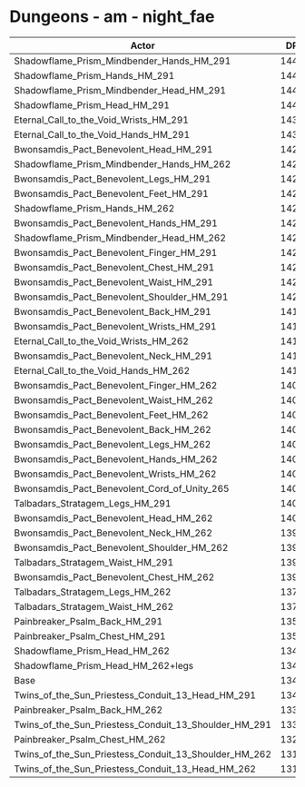 # Dungeons - am - night_fae
| Actor | DPS | Increase |
|---|:---:|:---:|
|Shadowflame_Prism_Mindbender_Hands_HM_291|14478|7.52%|
|Shadowflame_Prism_Hands_HM_291|14474|7.49%|
|Shadowflame_Prism_Mindbender_Head_HM_291|14474|7.49%|
|Shadowflame_Prism_Head_HM_291|14473|7.48%|
|Eternal_Call_to_the_Void_Wrists_HM_291|14325|6.38%|
|Eternal_Call_to_the_Void_Hands_HM_291|14318|6.33%|
|Bwonsamdis_Pact_Benevolent_Head_HM_291|14274|6.00%|
|Shadowflame_Prism_Mindbender_Hands_HM_262|14273|5.99%|
|Bwonsamdis_Pact_Benevolent_Legs_HM_291|14265|5.93%|
|Bwonsamdis_Pact_Benevolent_Feet_HM_291|14250|5.82%|
|Shadowflame_Prism_Hands_HM_262|14250|5.82%|
|Bwonsamdis_Pact_Benevolent_Hands_HM_291|14235|5.71%|
|Shadowflame_Prism_Mindbender_Head_HM_262|14235|5.71%|
|Bwonsamdis_Pact_Benevolent_Finger_HM_291|14213|5.55%|
|Bwonsamdis_Pact_Benevolent_Chest_HM_291|14210|5.53%|
|Bwonsamdis_Pact_Benevolent_Waist_HM_291|14210|5.53%|
|Bwonsamdis_Pact_Benevolent_Shoulder_HM_291|14206|5.50%|
|Bwonsamdis_Pact_Benevolent_Back_HM_291|14187|5.35%|
|Bwonsamdis_Pact_Benevolent_Wrists_HM_291|14178|5.29%|
|Eternal_Call_to_the_Void_Wrists_HM_262|14173|5.25%|
|Bwonsamdis_Pact_Benevolent_Neck_HM_291|14141|5.01%|
|Eternal_Call_to_the_Void_Hands_HM_262|14116|4.83%|
|Bwonsamdis_Pact_Benevolent_Finger_HM_262|14065|4.45%|
|Bwonsamdis_Pact_Benevolent_Waist_HM_262|14052|4.35%|
|Bwonsamdis_Pact_Benevolent_Feet_HM_262|14049|4.33%|
|Bwonsamdis_Pact_Benevolent_Back_HM_262|14035|4.23%|
|Bwonsamdis_Pact_Benevolent_Legs_HM_262|14032|4.20%|
|Bwonsamdis_Pact_Benevolent_Hands_HM_262|14031|4.20%|
|Bwonsamdis_Pact_Benevolent_Wrists_HM_262|14028|4.17%|
|Bwonsamdis_Pact_Benevolent_Cord_of_Unity_265|14014|4.07%|
|Talbadars_Stratagem_Legs_HM_291|14013|4.06%|
|Bwonsamdis_Pact_Benevolent_Head_HM_262|14012|4.05%|
|Bwonsamdis_Pact_Benevolent_Neck_HM_262|13993|3.91%|
|Bwonsamdis_Pact_Benevolent_Shoulder_HM_262|13992|3.91%|
|Talbadars_Stratagem_Waist_HM_291|13978|3.80%|
|Bwonsamdis_Pact_Benevolent_Chest_HM_262|13946|3.56%|
|Talbadars_Stratagem_Legs_HM_262|13765|2.22%|
|Talbadars_Stratagem_Waist_HM_262|13760|2.18%|
|Painbreaker_Psalm_Back_HM_291|13549|0.62%|
|Painbreaker_Psalm_Chest_HM_291|13505|0.29%|
|Shadowflame_Prism_Head_HM_262|13472|0.04%|
|Shadowflame_Prism_Head_HM_262+legs|13469|0.02%|
|Base|13466|0.00%|
|Twins_of_the_Sun_Priestess_Conduit_13_Head_HM_291|13420|-0.34%|
|Painbreaker_Psalm_Back_HM_262|13399|-0.50%|
|Twins_of_the_Sun_Priestess_Conduit_13_Shoulder_HM_291|13399|-0.50%|
|Painbreaker_Psalm_Chest_HM_262|13243|-1.66%|
|Twins_of_the_Sun_Priestess_Conduit_13_Shoulder_HM_262|13197|-2.00%|
|Twins_of_the_Sun_Priestess_Conduit_13_Head_HM_262|13176|-2.15%|
